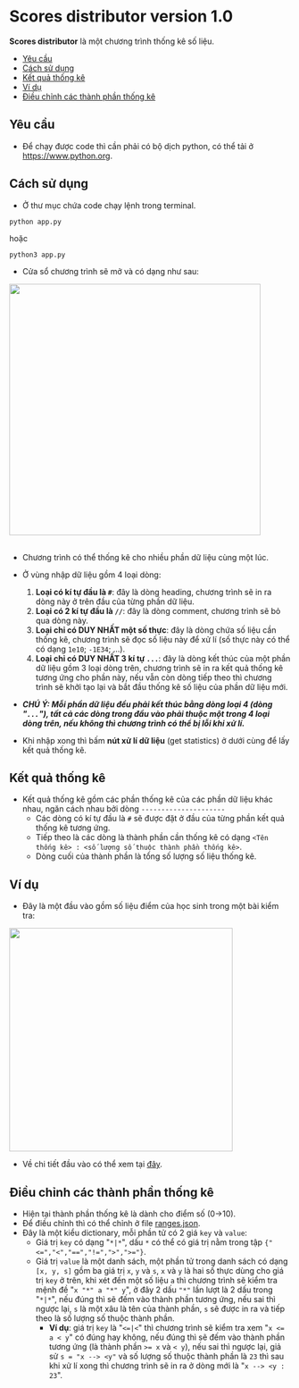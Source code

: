 # Scores distributor version 1.0

**Scores distributor** là một chương trình thống kê số liệu.

- [Yêu cầu](#Yêu-cầu)
- [Cách sử dụng](#Cách-sử-dụng)
- [Kết quả thống kê](#Kết-quả-thống-kê)
- [Ví dụ](#Ví-dụ)
- [Điều chỉnh các thành phần thống kê](#Điều-chỉnh-các-thành-phần-thống-kê)

## Yêu cầu

* Để chạy được code thì cần phải có bộ dịch python, có thể tải ở https://www.python.org.

## Cách sử dụng

* Ở thư mục chứa code chạy lệnh trong terminal.
```
python app.py
```
hoặc 
```
python3 app.py
````
* Cửa sổ chương trình sẽ mở và có dạng như sau:

<img src="resource\README\interface.svg" width = 450>
</br></br>

* Chương trình có thể thống kê cho nhiều phần dữ liệu cùng một lúc.

* Ở vùng nhập dữ liệu gồm 4 loại dòng:
    1. **Loại có kí tự đầu là `#`**: đây là dòng heading, chương trình sẽ in ra dòng này ở trên đầu của từng phần dữ liệu.
    2. **Loại có 2 kí tự đầu là `//`**: đây là dòng comment, chương trình sẽ bỏ qua dòng này.
    3. **Loại chỉ có DUY NHẤT một số thực**: đây là dòng chứa số liệu cần thống kê, chương trình sẽ đọc số liệu này để xử lí (số thực này có thể có dạng `1e10`; `-1E34`; ...).
    4. **Loại chỉ có DUY NHẤT 3 kí tự `...`**: đây là dòng kết thúc của một phần dữ liệu gồm 3 loại dòng trên, chương trình sẽ in ra kết quả thống kê tương ứng cho phần này, nếu vẫn còn dòng tiếp theo thì chương trình sẽ khởi tạo lại và bắt đầu thống kê số liệu của phần dữ liệu mới.
* ***CHÚ Ý: Mỗi phần dữ liệu đều phải kết thúc bằng dòng loại 4 (dòng "`...`"), tất cả các dòng trong đầu vào phải thuộc một trong 4 loại dòng trên, nếu không thì chương trình có thể bị lỗi khi xử lí.***
* Khi nhập xong thì bấm **nút xử lí dữ liệu** (get statistics) ở dưới cùng để lấy kết quả thống kê.

## Kết quả thống kê

* Kết quả thống kê gồm các phần thống kê của các phần dữ liệu khác nhau, ngăn cách nhau bởi dòng `---------------------`
    * Các dòng có kí tự đầu là `#` sẽ được đặt ở đầu của từng  phần kết quả thống kê tương ứng.
    * Tiếp theo là các dòng là thành phần cần thống kê có dạng `<Tên thống kê> : <số lượng số thuộc thành phần thống kê>`.
    * Dòng cuối của thành phần là tổng số lượng số liệu thống kê.

## Ví dụ

* Đây là một đầu vào gồm số liệu điểm của học sinh trong một bài kiểm tra:

<img src="resource\README\example.png" width=400>

* Về chi tiết đầu vào có thể xem tại [đây](resource/README/data-example).

## Điều chỉnh các thành phần thống kê

* Hiện tại thành phần thống kê là dành cho điểm số (0->10).
* Để điều chỉnh thì có thể chỉnh ở file [ranges.json](ranges.json).
* Đây là một kiểu dictionary, mỗi phần tử có 2 giá `key` và `value`:
    * Giá trị `key` có dạng "`*|*`", dấu `*` có thể có giá trị nằm trong tập `{"<=","<","==","!=",">",">="}`.
    * Giá trị `value` là một danh sách, một phần tử trong danh sách có dạng `[x, y, s]` gồm ba giá trị `x`, `y` và `s`, `x` và `y` là hai số thực dùng cho giá trị `key` ở trên, khi xét đến một số liệu `a` thì chương trình sẽ kiểm tra mệnh đề "`x "*" a "*" y`", ở đây 2 dấu `"*"` lần lượt là 2 dấu trong "`*|*`", nếu đúng thì sẽ đếm vào thành phần tương ứng, nếu sai thì ngược lại, `s` là một xâu là tên của thành phần, `s` sẽ được in ra và tiếp theo là số lượng số thuộc thành phần.
        * **Ví dụ**: giá trị `key` là "`<=|<`" thì chương trình sẽ kiểm tra xem "`x <= a < y`" có đúng hay không, nếu đúng thì sẽ đếm vào thành phần tương ứng (là thành phần `>= x` và `< y`), nếu sai thì ngược lại, giả sử `s = "x --> <y"` và số lượng số thuộc thành phần là `23` thì sau khi xử lí xong thì chương trình sẽ in ra ở dòng mới là "`x --> <y : 23`".